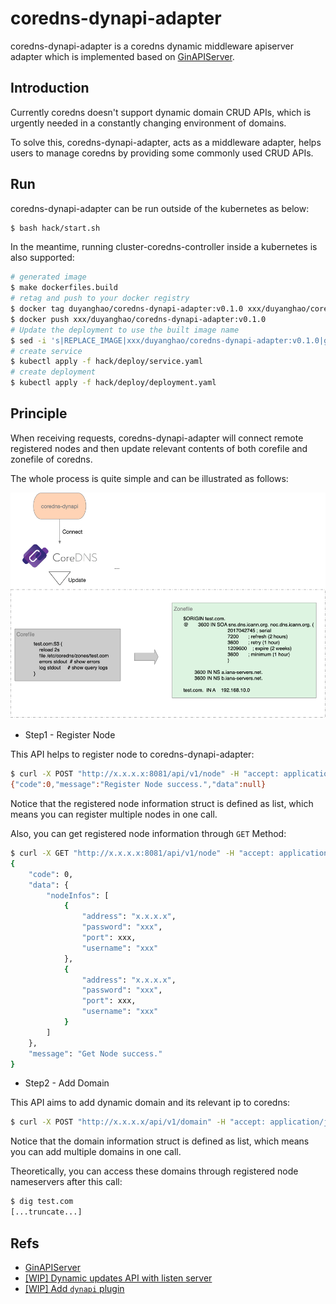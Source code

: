 coredns-dynapi-adapter
===================

coredns-dynapi-adapter is a coredns dynamic middleware apiserver adapter which is implemented based on [GinAPIServer](https://github.com/duyanghao/GinAPIServer).

## Introduction

Currently coredns doesn't support dynamic domain CRUD APIs, which is urgently needed in a constantly changing environment of domains.

To solve this, coredns-dynapi-adapter, acts as a middleware adapter, helps users to manage coredns by providing some commonly used CRUD APIs.

## Run

coredns-dynapi-adapter can be run outside of the kubernetes as below:

```bash
$ bash hack/start.sh
```

In the meantime, running cluster-coredns-controller inside a kubernetes is also supported:

```bash
# generated image
$ make dockerfiles.build
# retag and push to your docker registry
$ docker tag duyanghao/coredns-dynapi-adapter:v0.1.0 xxx/duyanghao/coredns-dynapi-adapter:v0.1.0
$ docker push xxx/duyanghao/coredns-dynapi-adapter:v0.1.0
# Update the deployment to use the built image name
$ sed -i 's|REPLACE_IMAGE|xxx/duyanghao/coredns-dynapi-adapter:v0.1.0|g' hack/deploy/deployment.yaml
# create service 
$ kubectl apply -f hack/deploy/service.yaml
# create deployment
$ kubectl apply -f hack/deploy/deployment.yaml
```

## Principle

When receiving requests, coredns-dynapi-adapter will connect remote registered nodes and then update relevant contents of both corefile and zonefile of coredns.

The whole process is quite simple and can be illustrated as follows:

![](images/principle.png) 
   
* Step1 - Register Node

This API helps to register node to coredns-dynapi-adapter:  
 
```bash
$ curl -X POST "http://x.x.x.x:8081/api/v1/node" -H "accept: application/json" -H "Content-Type: application/json" -d "{ \"nodeInfos\": [ { \"address\": \"x.x.x.x\", \"password\": \"xxx\", \"port\": xxx, \"username\": \"xxx\" }, { \"address\": \"x.x.x.x\", \"password\": \"xxx\", \"port\": xxx, \"username\": \"xxx\" } ]}"
{"code":0,"message":"Register Node success.","data":null}
```

Notice that the registered node information struct is defined as list, which means you can register multiple nodes in one call. 

Also, you can get registered node information through `GET` Method:

```bash
$ curl -X GET "http://x.x.x.x:8081/api/v1/node" -H "accept: application/json"|python -m json.tool
{
    "code": 0,
    "data": {
        "nodeInfos": [
            {
                "address": "x.x.x.x",
                "password": "xxx",
                "port": xxx,
                "username": "xxx"
            },
            {
                "address": "x.x.x.x",
                "password": "xxx",
                "port": xxx,
                "username": "xxx"
            }
        ]
    },
    "message": "Get Node success."
}
```

* Step2 - Add Domain

This API aims to add dynamic domain and its relevant ip to coredns:

```bash
$ curl -X POST "http://x.x.x.x/api/v1/domain" -H "accept: application/json" -H "Content-Type: application/json" -d "{ \"domainInfos\": [ { \"domain\": \"test.com\", \"ip\": \"x.x.x.x\" }, { \"domain\": \"test2.com\", \"ip\": \"x.x.x.x\" } ]}"
```

Notice that the domain information struct is defined as list, which means you can add multiple domains in one call.

Theoretically, you can access these domains through registered node nameservers after this call:

```bash
$ dig test.com
[...truncate...] 
```    

## Refs

* [GinAPIServer](https://github.com/duyanghao/GinAPIServer)
* [[WIP] Dynamic updates API with listen server](https://github.com/coredns/coredns/pull/1822)
* [[WIP] Add `dynapi` plugin](https://github.com/coredns/dynapi/pull/1)
